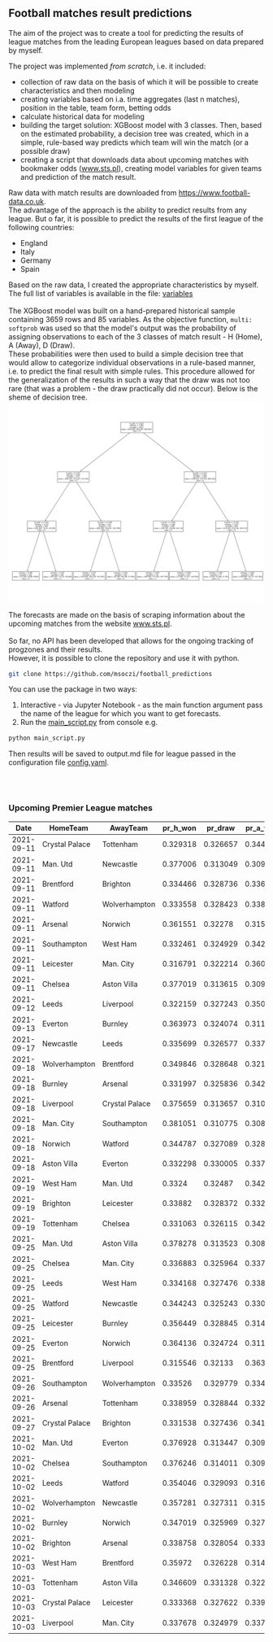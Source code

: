 ## Football matches result predictions

The aim of the project was to create a tool for predicting the results of league matches from the leading European leagues based on data prepared by myself.

The project was implemented _from scratch_, i.e. it included:
- collection of raw data on the basis of which it will be possible to create characteristics and then modeling
- creating variables based on i.a. time aggregates (last n matches), position in the table, team form, betting odds
- calculate historical data for modeling
- building the target solution: XGBoost model with 3 classes. Then, based on the estimated probability, a decision tree was created, which in a simple, rule-based way predicts which team will win the match (or a possible draw)
- creating a script that downloads data about upcoming matches with bookmaker odds (www.sts.pl), creating model variables for given teams and prediction of the match result.

Raw data with match results are downloaded from https://www.football-data.co.uk. <br>
The advantage of the approach is the ability to predict results from any league. But o far, it is possible to predict the results of the first league of the following countries:
- England
- Italy
- Germany
- Spain

Based on the raw data, I created the appropriate characteristics by myself. The full list of variables is available in the file: <a href="model/variables.md">variables</a>
<br>
<br>
The XGBoost model was built on a hand-prepared historical sample containing 3659 rows and 85 variables. As the objective function, `multi: softprob` was used so that the model's output was the probability of assigning observations to each of the 3 classes of match result - H (Home), A (Away), D (Draw).
<br>
These probabilities were then used to build a simple decision tree that would allow to categorize individual observations in a rule-based manner, i.e. to predict the final result with simple rules. This procedure allowed for the generalization of the results in such a way that the draw was not too rare (that was a problem - the draw practically did not occur). Below is the sheme of decision tree.
<br>
![tree](model/img_tree.png)

The forecasts are made on the basis of scraping information about the upcoming matches from the website www.sts.pl.
<br>
<br>
So far, no API has been developed that allows for the ongoing tracking of progzones and their results.
<br>
However, it is possible to clone the repository and use it with python.
```sh
git clone https://github.com/msoczi/football_predictions
```
You can use the package in two ways:
1. Interactive - via Jupyter Notebook - as the main function argument pass the name of the league for which you want to get forecasts. 
2. Run the <a href="main_script.py">main_script.py</a> from console e.g. 
```sh
python main_script.py
```
Then results will be saved to output.md file for league passed in the configuration file <a href="config.yaml">config.yaml</a>.


<br>
<br>
 
### Upcoming Premier League matches


|  Date        |  HomeTeam          |  AwayTeam          |  pr_h_won  |     pr_draw  |  pr_a_won  |  prediction  |  result  |
|:------------:|--------------------|--------------------|------------|--------------|------------|:------------:|:--------:|
|  2021-09-11  |  Crystal Palace    |  Tottenham         | 0.329318   | 0.326657     | 0.344026   | A            | H        |
|  2021-09-11  |  Man. Utd          |  Newcastle         | 0.377006   | 0.313049     | 0.309945   | H            | H        |
|  2021-09-11  |  Brentford         |  Brighton          | 0.334466   | 0.328736     | 0.336798   | D            | A        |
|  2021-09-11  |  Watford           |  Wolverhampton     | 0.333558   | 0.328423     | 0.338019   | D            | A        |
|  2021-09-11  |  Arsenal           |  Norwich           | 0.361551   | 0.32278      | 0.315669   | H            | H        |
|  2021-09-11  |  Southampton       |  West Ham          | 0.332461   | 0.324929     | 0.34261    | A            | D        |
|  2021-09-11  |  Leicester         |  Man. City         | 0.316791   | 0.322214     | 0.360995   | A            | A        |
|  2021-09-11  |  Chelsea           |  Aston Villa       | 0.377019   | 0.313615     | 0.309366   | H            | H        |
|  2021-09-12  |  Leeds             |  Liverpool         | 0.322159   | 0.327243     | 0.350598   | A            | A        |
|  2021-09-13  |  Everton           |  Burnley           | 0.363973   | 0.324074     | 0.311952   | H            | H        |
|  2021-09-17  |  Newcastle         |  Leeds             | 0.335699   | 0.326577     | 0.337723   | A            | D        |
|  2021-09-18  |  Wolverhampton     |  Brentford         | 0.349846   | 0.328648     | 0.321506   | H            | A        |
|  2021-09-18  |  Burnley           |  Arsenal           | 0.331997   | 0.325836     | 0.342167   | A            | A        |
|  2021-09-18  |  Liverpool         |  Crystal Palace    | 0.375659   | 0.313657     | 0.310685   | H            | H        |
|  2021-09-18  |  Man. City         |  Southampton       | 0.381051   | 0.310775     | 0.308174   | H            | D        |
|  2021-09-18  |  Norwich           |  Watford           | 0.344787   | 0.327089     | 0.328124   | A            | A        |
|  2021-09-18  |  Aston Villa       |  Everton           | 0.332298   | 0.330005     | 0.337697   | D            | H        |
|  2021-09-19  |  West Ham          |  Man. Utd          | 0.3324     | 0.32487      | 0.342731   | A            | A        |
|  2021-09-19  |  Brighton          |  Leicester         | 0.33882    | 0.328372     | 0.332808   | D            | H        |
|  2021-09-19  |  Tottenham         |  Chelsea           | 0.331063   | 0.326115     | 0.342822   | A            | A        |
|  2021-09-25  |  Man. Utd          |  Aston Villa       | 0.378278   | 0.313523     | 0.308199   | H            |          |
|  2021-09-25  |  Chelsea           |  Man. City         | 0.336883   | 0.325964     | 0.337154   | A            |          |
|  2021-09-25  |  Leeds             |  West Ham          | 0.334168   | 0.327476     | 0.338356   | D            |          |
|  2021-09-25  |  Watford           |  Newcastle         | 0.344243   | 0.325243     | 0.330514   | A            |          |
|  2021-09-25  |  Leicester         |  Burnley           | 0.356449   | 0.328845     | 0.314706   | H            |          |
|  2021-09-25  |  Everton           |  Norwich           | 0.364136   | 0.324724     | 0.311139   | H            |          |
|  2021-09-25  |  Brentford         |  Liverpool         | 0.315546   | 0.32133      | 0.363124   | A            |          |
|  2021-09-26  |  Southampton       |  Wolverhampton     | 0.33526    | 0.329779     | 0.334961   | D            |          |
|  2021-09-26  |  Arsenal           |  Tottenham         | 0.338959   | 0.328844     | 0.332198   | D            |          |
|  2021-09-27  |  Crystal Palace    |  Brighton          | 0.331538   | 0.327436     | 0.341026   | A            |          |
|  2021-10-02  |  Man. Utd          |  Everton           | 0.376928   | 0.313447     | 0.309624   | H            |          |
|  2021-10-02  |  Chelsea           |  Southampton       | 0.376246   | 0.314011     | 0.309743   | H            |          |
|  2021-10-02  |  Leeds             |  Watford           | 0.354046   | 0.329093     | 0.316861   | H            |          |
|  2021-10-02  |  Wolverhampton     |  Newcastle         | 0.357281   | 0.327311     | 0.315408   | H            |          |
|  2021-10-02  |  Burnley           |  Norwich           | 0.347019   | 0.325969     | 0.327012   | H            |          |
|  2021-10-02  |  Brighton          |  Arsenal           | 0.338758   | 0.328054     | 0.333188   | D            |          |
|  2021-10-03  |  West Ham          |  Brentford         | 0.35972    | 0.326228     | 0.314052   | H            |          |
|  2021-10-03  |  Tottenham         |  Aston Villa       | 0.346609   | 0.331328     | 0.322063   | D            |          |
|  2021-10-03  |  Crystal Palace    |  Leicester         | 0.333368   | 0.327622     | 0.33901    | D            |          |
|  2021-10-03  |  Liverpool         |  Man. City         | 0.337678   | 0.324979     | 0.337343   | A            |          |
